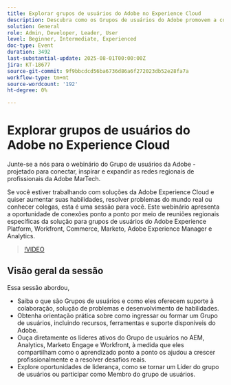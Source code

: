 ```yaml
---
title: Explorar grupos de usuários do Adobe no Experience Cloud
description: Descubra como os Grupos de usuários do Adobe promovem a colaboração, oferecem solução de problemas conduzida pelos colegas e fornecem oportunidades de liderança na AEM, Analytics, Marketo Engage e Workfront.
solution: General
role: Admin, Developer, Leader, User
level: Beginner, Intermediate, Experienced
doc-type: Event
duration: 3492
last-substantial-update: 2025-08-01T00:00:00Z
jira: KT-18677
source-git-commit: 9f9bbcdcd56ba6736d86a6f272023db52e28fa7a
workflow-type: tm+mt
source-wordcount: '192'
ht-degree: 0%

---
```



# Explorar grupos de usuários do Adobe no Experience Cloud

Junte-se a nós para o webinário do Grupo de usuários da Adobe - projetado para conectar, inspirar e expandir as redes regionais de profissionais da Adobe MarTech.

Se você estiver trabalhando com soluções da Adobe Experience Cloud e quiser aumentar suas habilidades, resolver problemas do mundo real ou conhecer colegas, esta é uma sessão para você. Este webinário apresenta a oportunidade de conexões ponto a ponto por meio de reuniões regionais específicas da solução para grupos de usuários do Adobe Experience Platform, Workfront, Commerce, Marketo, Adobe Experience Manager e Analytics.

>[!VIDEO](https://video.tv.adobe.com/v/3470396/?learn=on&enablevpops)

## Visão geral da sessão

Essa sessão abordou,

* Saiba o que são Grupos de usuários e como eles oferecem suporte à colaboração, solução de problemas e desenvolvimento de habilidades.
* Obtenha orientação prática sobre como ingressar ou formar um Grupo de usuários, incluindo recursos, ferramentas e suporte disponíveis do Adobe.
* Ouça diretamente os líderes ativos do Grupo de usuários no AEM, Analytics, Marketo Engage e Workfront, à medida que eles compartilham como o aprendizado ponto a ponto os ajudou a crescer profissionalmente e a resolver desafios reais.
* Explore oportunidades de liderança, como se tornar um Líder do grupo de usuários ou participar como Membro do grupo de usuários.



